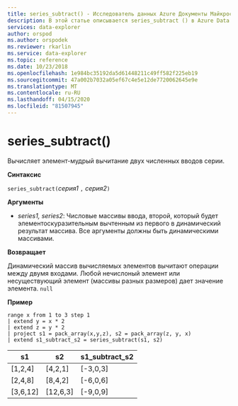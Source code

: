 ```yaml
---
title: series_subtract() - Исследователь данных Azure Документы Майкрософт
description: В этой статье описывается series_subtract () в Azure Data Explorer.
services: data-explorer
author: orspod
ms.author: orspodek
ms.reviewer: rkarlin
ms.service: data-explorer
ms.topic: reference
ms.date: 10/23/2018
ms.openlocfilehash: 1e984bc35192da5d61448211c49ff582f225eb19
ms.sourcegitcommit: 47a002b7032a05ef67c4e5e12de7720062645e9e
ms.translationtype: MT
ms.contentlocale: ru-RU
ms.lasthandoff: 04/15/2020
ms.locfileid: "81507945"
---
```

# <a name="series_subtract"></a>series_subtract()

Вычисляет элемент-мудрый вычитание двух численных вводов серии.

**Синтаксис**

`series_subtract(`*серия1* `,` *серия2*`)`

**Аргументы**

* *series1, series2*: Числовые массивы ввода, второй, который будет элементоскуразительным вычтенным из первого в динамический результат массива. Все аргументы должны быть динамическими массивами. 

**Возвращает**

Динамический массив вычисляемых элементов вычитают операции между двумя входами. Любой нечислоный элемент или несуществующий элемент (массивы разных размеров) дает значение элемента. `null`

**Пример**

```kusto
range x from 1 to 3 step 1
| extend y = x * 2
| extend z = y * 2
| project s1 = pack_array(x,y,z), s2 = pack_array(z, y, x)
| extend s1_subtract_s2 = series_subtract(s1, s2)
```

|s1|s2|s1_subtract_s2|
|---|---|---|
|[1,2,4]|[4,2,1]|[-3,0,3]|
|[2,4,8]|[8,4,2]|[-6,0,6]|
|[3,6,12]|[12,6,3]|[-9,0,9]|